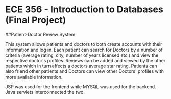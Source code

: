 # ECE 356 - Introduction to Databases (Final Project)

##Patient-Doctor Review System

This system allows patients and doctors to both create accounts with their information and log in. Each patient can search for Doctors by a number of criteria (average rating, city, number of years licensed etc.) and view the respective doctor's profiles. Reviews can be added and viewed by the other patients which in turn affects a doctors average star rating.  Patients can also friend other patients and Doctors can view other Doctors' profiles with more available information.

JSP was used for the frontend while MYSQL was used for the backend. Java servlets interconnected the two.  
